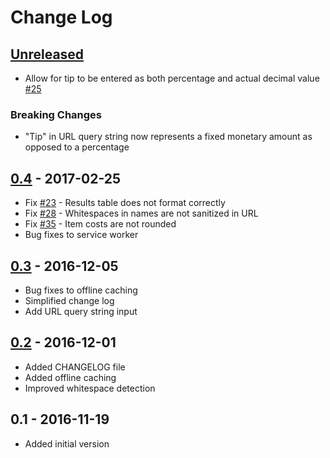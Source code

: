 # Change Log

## [Unreleased]
- Allow for tip to be entered as both percentage and actual decimal value [#25]

### Breaking Changes
- "Tip" in URL query string now represents a fixed monetary amount as opposed to a percentage

## [0.4] - 2017-02-25
- Fix [#23] - Results table does not format correctly
- Fix [#28] - Whitespaces in names are not sanitized in URL
- Fix [#35] - Item costs are not rounded
- Bug fixes to service worker

## [0.3] - 2016-12-05
- Bug fixes to offline caching
- Simplified change log
- Add URL query string input

## [0.2] - 2016-12-01
- Added CHANGELOG file
- Added offline caching
- Improved whitespace detection

## 0.1 - 2016-11-19
- Added initial version

[Unreleased]: https://github.com/GustavoFernandes/order-splitter/compare/v0.4...HEAD
[0.4]: https://github.com/GustavoFernandes/order-splitter/compare/v0.3...v0.4
[0.3]: https://github.com/GustavoFernandes/order-splitter/compare/v0.2...v0.3
[0.2]: https://github.com/GustavoFernandes/order-splitter/compare/v0.1...v0.2
[#23]: https://github.com/GustavoFernandes/order-splitter/issues/23
[#25]: https://github.com/GustavoFernandes/order-splitter/issues/25
[#28]: https://github.com/GustavoFernandes/order-splitter/issues/28
[#35]: https://github.com/GustavoFernandes/order-splitter/issues/35
